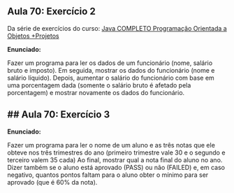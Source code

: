 


## **Aula 70: Exercício 2**

Da série de exercícios do curso:  [Java COMPLETO Programação Orientada a Objetos +Projetos](https://ibm-learning.udemy.com/course/java-curso-completo/)


**Enunciado:**

Fazer um programa para ler os dados de um funcionário (nome, salário bruto e imposto). Em seguida, mostrar os dados do funcionário (nome e salário líquido).
Depois, aumentar o salário do funcionário com base em uma porcentagem dada (somente o salário bruto é afetado pela porcentagem) e mostrar novamente os dados do funcionário.


## **## Aula 70: Exercício 3**

**Enunciado:**

Fazer um programa para ler o nome de um aluno e as três notas que ele obteve nos três trimestres do ano (primeiro trimestre vale 30 e o segundo e terceiro valem 35 cada)
Ao final, mostrar qual a nota final do aluno no ano. Dizer também se o aluno está aprovado (PASS) ou não (FAILED) e, em caso negativo, quantos pontos faltam para o aluno obter o mínimo para ser aprovado (que é 60% da nota). 
